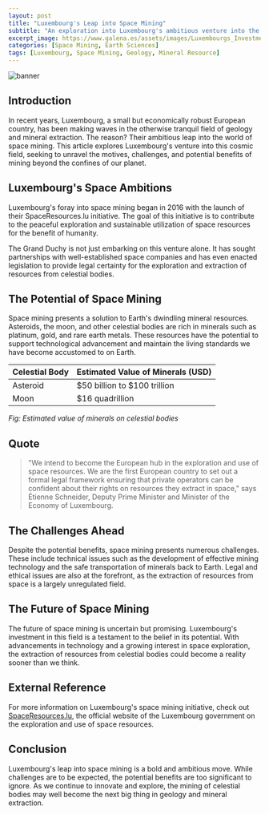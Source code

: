 ```yaml
---
layout: post
title: "Luxembourg's Leap into Space Mining"
subtitle: "An exploration into Luxembourg's ambitious venture into the cosmic realm of space mining"
excerpt_image: https://www.galena.es/assets/images/Luxembourgs_Investment_in_Space_Mining.png
categories: [Space Mining, Earth Sciences]
tags: [Luxembourg, Space Mining, Geology, Mineral Resource]
---
```


![banner](https://www.galena.es/assets/images/Luxembourgs_Investment_in_Space_Mining.png "An infographic illustrating Luxembourg's investment in space mining, featuring images of asteroids, mining equipment, and minerals. The design highlights the country's ambitions to explore and extract valuable resources from celestial bodies, appealing to geology enthusiasts and earth science readers.")

## Introduction

In recent years, Luxembourg, a small but economically robust European country, has been making waves in the otherwise tranquil field of geology and mineral extraction. The reason? Their ambitious leap into the world of space mining. This article explores Luxembourg's venture into this cosmic field, seeking to unravel the motives, challenges, and potential benefits of mining beyond the confines of our planet.

## Luxembourg's Space Ambitions

Luxembourg's foray into space mining began in 2016 with the launch of their SpaceResources.lu initiative. The goal of this initiative is to contribute to the peaceful exploration and sustainable utilization of space resources for the benefit of humanity.

The Grand Duchy is not just embarking on this venture alone. It has sought partnerships with well-established space companies and has even enacted legislation to provide legal certainty for the exploration and extraction of resources from celestial bodies.

## The Potential of Space Mining

Space mining presents a solution to Earth's dwindling mineral resources. Asteroids, the moon, and other celestial bodies are rich in minerals such as platinum, gold, and rare earth metals. These resources have the potential to support technological advancement and maintain the living standards we have become accustomed to on Earth.


| Celestial Body | Estimated Value of Minerals (USD) |
| -------------- | --------------------------------- |
| Asteroid       | $50 billion to $100 trillion      |
| Moon           | $16 quadrillion                   |

_Fig: Estimated value of minerals on celestial bodies_

## Quote

> "We intend to become the European hub in the exploration and use of space resources. We are the first European country to set out a formal legal framework ensuring that private operators can be confident about their rights on resources they extract in space," says Étienne Schneider, Deputy Prime Minister and Minister of the Economy of Luxembourg.

## The Challenges Ahead

Despite the potential benefits, space mining presents numerous challenges. These include technical issues such as the development of effective mining technology and the safe transportation of minerals back to Earth. Legal and ethical issues are also at the forefront, as the extraction of resources from space is a largely unregulated field.

## The Future of Space Mining

The future of space mining is uncertain but promising. Luxembourg's investment in this field is a testament to the belief in its potential. With advancements in technology and a growing interest in space exploration, the extraction of resources from celestial bodies could become a reality sooner than we think.

## External Reference

For more information on Luxembourg's space mining initiative, check out [SpaceResources.lu](https://www.spaceresources.public.lu/en/index.html), the official website of the Luxembourg government on the exploration and use of space resources.

## Conclusion

Luxembourg's leap into space mining is a bold and ambitious move. While challenges are to be expected, the potential benefits are too significant to ignore. As we continue to innovate and explore, the mining of celestial bodies may well become the next big thing in geology and mineral extraction.